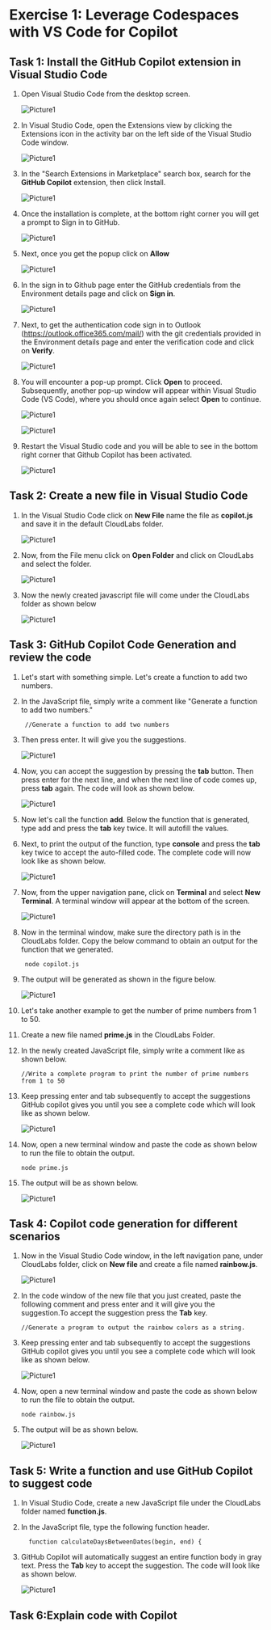 
# Exercise 1: Leverage Codespaces with VS Code for Copilot

## Task 1: Install the GitHub Copilot extension in Visual Studio Code

1. Open Visual Studio Code from the desktop screen. 

   ![Picture1](../media/VScodedektop1.png)

2. In Visual Studio Code, open the Extensions view by clicking the Extensions icon in the activity bar on the left side of the Visual Studio Code window.

   ![Picture1](../media/vscodeextension.png)

3. In the "Search Extensions in Marketplace" search box, search for the **GitHub Copilot** extension, then click Install.

   ![Picture1](../media/copilotinstall.png)
  
4. Once the installation is complete, at the bottom right corner you will get a prompt to Sign in to GitHub.

   ![Picture1](../media/signingit.png)

5. Next, once you get the popup click on **Allow**

   ![Picture1](../media/allow.png)

6. In the sign in to Github page enter the GitHub credentials from the Environment details page and click on **Sign in**.

   ![Picture1](../media/vsgitsignin1.png)

7. Next, to get the authentication code sign in to Outlook (https://outlook.office365.com/mail/) with the git credentials provided in the Environment details page and enter the verification code and click on **Verify**.

   ![Picture1](../media/authgit.png)

8. You will encounter a pop-up prompt. Click **Open** to proceed. Subsequently, another pop-up window will appear within Visual Studio Code (VS Code), where you should once again select **Open** to continue.

   ![Picture1](../media/open.png)

   ![Picture1](../media/vsopen.png)

9. Restart the Visual Studio code and you will be able to see in the bottom right corner that Github Copilot has been activated.

   ![Picture1](../media/gitcoacti.png)

## Task 2: Create a new file in Visual Studio Code

1. In the Visual Studio Code click on **New File** name the file as **copilot.js** and save it in the default CloudLabs folder.

   ![Picture1](../media/newfilecr.png) 
  
2. Now, from the File menu click on **Open Folder** and click on CloudLabs and select the folder.

   ![Picture1](../media/folder.png) 

4. Now the newly created javascript file will come under the CloudLabs folder as shown below

   ![Picture1](../media/clfolderview.png)

## Task 3: GitHub Copilot Code Generation and review the code

1. Let's start with something simple. Let's create a function to add two numbers.

2. In the JavaScript file, simply write a comment like "Generate a function to add two numbers."

   ```
    //Generate a function to add two numbers
   ```
3. Then press enter. It will give you the suggestions.
   
   ![Picture1](../media/func.png)
   
5.  Now, you can accept the suggestion by pressing the **tab** button. Then press enter for the next line, and when the next line of code comes up, press **tab** again. The code will look as shown below.

    ![Picture1](../media/codecomp.png)

6. Now let's call the function **add**. Below the function that is generated, type add and press the **tab** key twice. It will autofill the values. 

7. Next, to print the output of the function, type **console** and press the **tab** key twice to accept the auto-filled code. The complete code will now look like as shown below.  
 
    ![Picture1](../media/fullcode.png)

8. Now, from the upper navigation pane, click on **Terminal** and select **New Terminal**. A terminal window will appear at the bottom of the screen. 

    ![Picture1](../media/term.png)
 
9. Now in the terminal window, make sure the directory path is in the CloudLabs folder. Copy the below command to obtain an output for the function that we generated. 
   ```
    node copilot.js
   ```
10. The output will be generated as shown in the figure below.

    ![Picture1](../media/outputfunc.png)   

11. Let's take another example to get the number of prime numbers from 1 to 50.

12. Create a new file named **prime.js** in the CloudLabs Folder.

13.  In the newly created JavaScript file, simply write a comment like as shown below.

      ```
      //Write a complete program to print the number of prime numbers from 1 to 50
      ```
14. Keep pressing enter and tab subsequently to accept the suggestions GitHub copilot gives you until you see a complete code which will look like as shown below.

    ![Picture1](../media/prime1.png)

15. Now, open a new terminal window and paste the code as shown below to run the file to obtain the output.
    ```
    node prime.js
    ```
16. The output will be as shown below.

    ![Picture1](../media/aprimeres.png)

## Task 4: Copilot code generation for different scenarios

1. Now in the Visual Studio Code window, in the left navigation pane, under CloudLabs folder, click on **New file** and create a file named **rainbow.js**.

   ![Picture1](../media/newfilera.png)
   
3. In the code window of the new file that you just created, paste the following comment and press enter and it will give you the suggestion.To accept the suggestion press the **Tab** key.
    ```
    //Generate a program to output the rainbow colors as a string.
   ```
4. Keep pressing enter and tab subsequently to accept the suggestions GitHub copilot gives you until you see a complete code which will look like as shown below.

   ![Picture1](../media/rainfullcode.png)

5. Now, open a new terminal window and paste the code as shown below to run the file to obtain the output.
    ```
    node rainbow.js
    ```
6. The output will be as shown below.

    ![Picture1](../media/vibgoyr.png)


## Task 5: Write a function and use GitHub Copilot to suggest code

1. In Visual Studio Code, create a new JavaScript  file under the CloudLabs folder named **function.js**.

2. In the JavaScript file, type the following function header.

    ```
      function calculateDaysBetweenDates(begin, end) {
    ```
3. GitHub Copilot will automatically suggest an entire function body in gray text. Press the **Tab** key to accept the suggestion. The code will look like as shown below.

   ![Picture1](../media/varfunc.png)

 ## Task 6:Explain code with Copilot  
